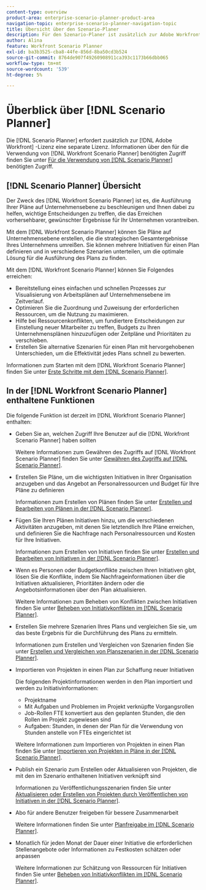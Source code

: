 ```yaml
---
content-type: overview
product-area: enterprise-scenario-planner-product-area
navigation-topic: enterprise-scenario-planner-navigation-topic
title: Übersicht über den Szenario-Planer
description: Für den Szenario-Planer ist zusätzlich zur Adobe Workfront-Lizenz eine separate Lizenz erforderlich.
author: Alina
feature: Workfront Scenario Planner
exl-id: ba3b3525-cba8-44fe-856d-8ba50cd3b524
source-git-commit: 8764de907f49260908911ca393c1173b66dbb065
workflow-type: tm+mt
source-wordcount: '539'
ht-degree: 5%

---
```


# Überblick über [!DNL Scenario Planner]

<!-- Audited: 1/2024 -->

Die [!DNL Scenario Planner] erfordert zusätzlich zur [!DNL Adobe Workfront] -Lizenz eine separate Lizenz.
Informationen über den für die Verwendung von [!DNL Workfront Scenario Planner] benötigten Zugriff finden Sie unter [Für die Verwendung von  [!DNL Scenario Planner]](access-needed-to-use-sp.md) benötigten Zugriff.

## [!DNL Scenario Planner] Übersicht

Der Zweck des [!DNL Workfront Scenario Planner] ist es, die Ausführung Ihrer Pläne auf Unternehmensebene zu beschleunigen und Ihnen dabei zu helfen, wichtige Entscheidungen zu treffen, die das Erreichen vorhersehbarer, gewünschter Ergebnisse für Ihr Unternehmen vorantreiben.

Mit dem [!DNL Workfront Scenario Planner] können Sie Pläne auf Unternehmensebene erstellen, die die strategischen Gesamtergebnisse Ihres Unternehmens umreißen. Sie können mehrere Initiativen für einen Plan definieren und in verschiedene Szenarien unterteilen, um die optimale Lösung für die Ausführung des Plans zu finden.

Mit dem [!DNL Workfront Scenario Planner] können Sie Folgendes erreichen:

* Bereitstellung eines einfachen und schnellen Prozesses zur Visualisierung von Arbeitsplänen auf Unternehmensebene im Zeitverlauf.
* Optimieren Sie die Zuordnung und Zuweisung der erforderlichen Ressourcen, um die Nutzung zu maximieren.
* Hilfe bei Ressourcenkonflikten, um fundiertere Entscheidungen zur Einstellung neuer Mitarbeiter zu treffen, Budgets zu Ihren Unternehmensplänen hinzuzufügen oder Zeitpläne und Prioritäten zu verschieben.
* Erstellen Sie alternative Szenarien für einen Plan mit hervorgehobenen Unterschieden, um die Effektivität jedes Plans schnell zu bewerten.

Informationen zum Starten mit dem [!DNL Workfront Scenario Planner] finden Sie unter [Erste Schritte mit dem  [!DNL Scenario Planner]](../scenario-planner/get-started-with-scenario-planning.md).

## In der [!DNL Workfront Scenario Planner] enthaltene Funktionen

Die folgende Funktion ist derzeit im [!DNL Workfront Scenario Planner] enthalten:

* Geben Sie an, welchen Zugriff Ihre Benutzer auf die [!DNL Workfront Scenario Planner] haben sollten

  Weitere Informationen zum Gewähren des Zugriffs auf [!DNL Workfront Scenario Planner] finden Sie unter [Gewähren des Zugriffs auf  [!DNL Scenario Planner]](../administration-and-setup/add-users/configure-and-grant-access/grant-access-sp.md).

* Erstellen Sie Pläne, um die wichtigsten Initiativen in Ihrer Organisation anzugeben und das Angebot an Personalressourcen und Budget für Ihre Pläne zu definieren

  Informationen zum Erstellen von Plänen finden Sie unter [Erstellen und Bearbeiten von Plänen in der [!DNL Scenario Planner]](../scenario-planner/create-and-edit-plans.md).

* Fügen Sie Ihren Plänen Initiativen hinzu, um die verschiedenen Aktivitäten anzugeben, mit denen Sie letztendlich Ihre Pläne erreichen, und definieren Sie die Nachfrage nach Personalressourcen und Kosten für Ihre Initiativen.

  Informationen zum Erstellen von Initiativen finden Sie unter [Erstellen und Bearbeiten von Initiativen in der [!DNL Scenario Planner]](../scenario-planner/create-and-edit-initiatives.md).

* Wenn es Personen oder Budgetkonflikte zwischen Ihren Initiativen gibt, lösen Sie die Konflikte, indem Sie Nachfrageinformationen über die Initiativen aktualisieren, Prioritäten ändern oder die Angebotsinformationen über den Plan aktualisieren.

  Weitere Informationen zum Beheben von Konflikten zwischen Initiativen finden Sie unter [Beheben von Initiativkonflikten im  [!DNL Scenario Planner]](../scenario-planner/resolve-conflicts-in-sp.md).

* Erstellen Sie mehrere Szenarien Ihres Plans und vergleichen Sie sie, um das beste Ergebnis für die Durchführung des Plans zu ermitteln.

  Informationen zum Erstellen und Vergleichen von Szenarien finden Sie unter [Erstellen und Vergleichen von Planszenarien in der  [!DNL Scenario Planner]](../scenario-planner/create-and-compare-scenarios-for-a-plan.md).

* Importieren von Projekten in einen Plan zur Schaffung neuer Initiativen

  Die folgenden Projektinformationen werden in den Plan importiert und werden zu Initiativinformationen:

   * Projektname
   * Mit Aufgaben und Problemen im Projekt verknüpfte Vorgangsrollen
   * Job-Rollen FTE konvertiert aus den geplanten Stunden, die den Rollen im Projekt zugewiesen sind
   * Aufgaben: Stunden, in denen der Plan für die Verwendung von Stunden anstelle von FTEs eingerichtet ist

  Weitere Informationen zum Importieren von Projekten in einen Plan finden Sie unter [Importieren von Projekten in Pläne in der  [!DNL Scenario Planner]](../scenario-planner/import-projects-to-plans.md).

* Publish ein Szenario zum Erstellen oder Aktualisieren von Projekten, die mit den im Szenario enthaltenen Initiativen verknüpft sind

  Informationen zu Veröffentlichungsszenarien finden Sie unter [Aktualisieren oder Erstellen von Projekten durch Veröffentlichen von Initiativen in der  [!DNL Scenario Planner]](../scenario-planner/publish-scenarios-update-projects.md).

* Abo für andere Benutzer freigeben für bessere Zusammenarbeit

  Weitere Informationen finden Sie unter [Planfreigabe im  [!DNL Scenario Planner]](../scenario-planner/share-a-plan.md).

* Monatlich für jeden Monat der Dauer einer Initiative die erforderlichen Stellenangebote oder Informationen zu Festkosten schätzen oder anpassen

  Weitere Informationen zur Schätzung von Ressourcen für Initiativen finden Sie unter [Beheben von Initiativkonflikten im  [!DNL Scenario Planner]](../scenario-planner/resolve-conflicts-in-sp.md).
